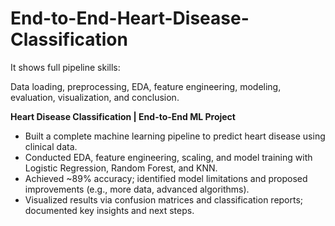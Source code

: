 # End-to-End-Heart-Disease-Classification

It shows full pipeline skills:

Data loading, preprocessing, EDA, feature engineering, modeling, evaluation, visualization, and conclusion.

**Heart Disease Classification | End-to-End ML Project**
- Built a complete machine learning pipeline to predict heart disease using clinical data.
- Conducted EDA, feature engineering, scaling, and model training with Logistic Regression, Random Forest, and KNN.
- Achieved ~89% accuracy; identified model limitations and proposed improvements (e.g., more data, advanced algorithms).
- Visualized results via confusion matrices and classification reports; documented key insights and next steps.
